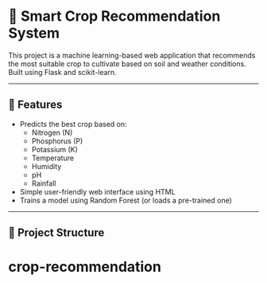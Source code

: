 # 🌾 Smart Crop Recommendation System

This project is a machine learning-based web application that recommends the most suitable crop to cultivate based on soil and weather conditions. Built using Flask and scikit-learn.

---

## 🚀 Features

- Predicts the best crop based on:
  - Nitrogen (N)
  - Phosphorus (P)
  - Potassium (K)
  - Temperature
  - Humidity
  - pH
  - Rainfall
- Simple user-friendly web interface using HTML
- Trains a model using Random Forest (or loads a pre-trained one)

---

## 📁 Project Structure

# crop-recommendation
